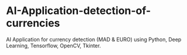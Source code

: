 # AI-Application-detection-of-currencies
AI Application for currency detection (MAD & EURO) using Python, Deep Learning, Tensorflow, OpenCV, Tkinter.
